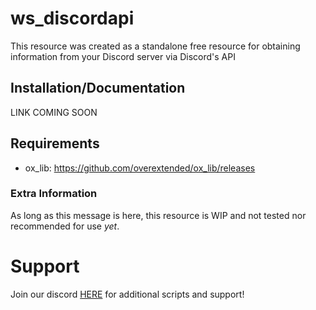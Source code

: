 # ws_discordapi

This resource was created as a standalone free resource for obtaining information from your Discord server via Discord's API

## Installation/Documentation

LINK COMING SOON

## Requirements

- ox_lib: https://github.com/overextended/ox_lib/releases

### Extra Information
As long as this message is here, this resource is WIP and not tested nor recommended for use *yet*.

# Support
Join our discord <a href='https://discord.gg/XJFNyMy3Bv'>HERE</a> for additional scripts and support!
